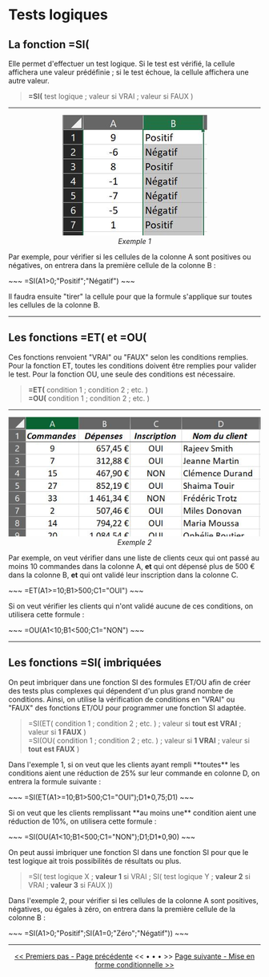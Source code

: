 <h1> Tests logiques </h1>

<h2> La fonction =SI( </h2>

<p>Elle permet d'effectuer un test logique. Si le test est vérifié, la cellule affichera une valeur prédéfinie ; si le test échoue, la cellule affichera une autre valeur.</p>

> **=SI(** test logique ; valeur si VRAI ; valeur si FAUX )

------

<center> <img src="images/fonction_si.JPG" alt="Exemple 1" /> </center>

<center> <i>Exemple 1</i> </center>

<p>Par exemple, pour vérifier si les cellules de la colonne A sont positives ou négatives, on entrera dans la première cellule de la colonne B : </p>
~~~
=SI(A1>0;"Positif";"Négatif")
~~~

<p>Il faudra ensuite "tirer" la cellule pour que la formule s'applique sur toutes les cellules de la colonne B.</p>

----------

<h2> Les fonctions =ET( et =OU( </h2>

<p>Ces fonctions renvoient "VRAI" ou "FAUX" selon les conditions remplies. Pour la fonction ET, toutes les conditions doivent être remplies pour valider le test. Pour la fonction OU, une seule des conditions est nécessaire.</p>

> **=ET(** condition 1 ; condition 2 ; etc. ) <br>
> **=OU(** condition 1 ; condition 2 ; etc. )

--------

<center> <img src="images/fonction_etou.JPG" alt="Exemple 2" /> </center>

<center> <i>Exemple 2</i> </center>

<p>Par exemple, on veut vérifier dans une liste de clients ceux qui ont passé au moins 10 commandes dans la colonne A, <b>et</b> qui ont dépensé plus de 500 € dans la colonne B, <b>et</b> qui ont validé leur inscription dans la colonne C. </p>
~~~
=ET(A1>=10;B1>500;C1="OUI")
~~~
<p>Si on veut vérifier les clients qui n'ont validé aucune de ces conditions, on utilisera cette formule : </p>
~~~
=OU(A1<10;B1<500;C1="NON")
~~~

----------

<h2> Les fonctions =SI( imbriquées </h2>

<p>On peut imbriquer dans une fonction SI des formules ET/OU afin de créer des tests plus complexes qui dépendent d'un plus grand nombre de conditions. Ainsi, on utilise la vérification de conditions en "VRAI" ou "FAUX" des fonctions ET/OU pour programmer une fonction SI adaptée.</p>

> =SI(ET( condition 1 ; condition 2 ; etc. ) ; valeur si **tout est VRAI** ; valeur si **1 FAUX** ) <br>
> =SI(OU( condition 1 ; condition 2 ; etc. ) ; valeur si **1 VRAI** ; valeur si **tout est FAUX** )

<p>Dans l'exemple 1, si on veut que les clients ayant rempli **toutes** les conditions aient une réduction de 25% sur leur commande en colonne D, on entrera la formule suivante : </p>
~~~
=SI(ET(A1>=10;B1>500;C1="OUI");D1*0,75;D1)
~~~
<p>Si on veut que les clients remplissant **au moins une** condition aient une réduction de 10%, on utilisera cette formule : </p>
~~~
=SI(OU(A1<10;B1<500;C1="NON");D1;D1*0,90)
~~~

<p>On peut aussi imbriquer une fonction SI dans une fonction SI pour que le test logique ait trois possibilités de résultats ou plus.</p>

> =SI( test logique X ; **valeur 1** si VRAI ; SI( test logique Y ; **valeur 2** si VRAI ; **valeur 3** si FAUX ))

<p>Dans l'exemple 2, pour vérifier si les cellules de la colonne A sont positives, négatives, ou égales à zéro, on entrera dans la première cellule de la colonne B : </p>
~~~
=SI(A1>0;"Positif";SI(A1=0;"Zéro";"Négatif"))
~~~

-------

<center> <a href="premiers-pas.md" target="self" title="Premiers pas"><< Premiers pas - Page précédente</a> << • • • >> <a href="mise-en-forme-conditionnelle.md" target="self" title="Mise en forme conditionnelle">Page suivante - Mise en forme conditionnelle >></a> </center>






